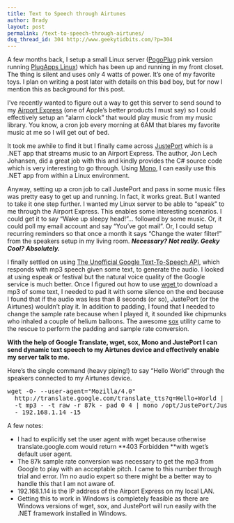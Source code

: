 ```yaml
---
title: Text to Speech through Airtunes
author: Brady
layout: post
permalink: /text-to-speech-through-airtunes/
dsq_thread_id: 304 http://www.geekytidbits.com/?p=304
---
```

A few months back, I setup a small Linux server (<a href="http://www.pogoplug.com/" target="_blank">PogoPlug</a> pink version running <a href="http://plugapps.com/" target="_blank">PlugApps Linux</a>) which has been up and running in my front closet. The thing is silent and uses only 4 watts of power. It&#8217;s one of my favorite toys. I plan on writing a post later with details on this bad boy, but for now I mention this as background for this post.

I&#8217;ve recently wanted to figure out a way to get this server to send sound to my <a href="http://www.apple.com/airportexpress/" target="_blank">Airport Express</a> (one of Apple&#8217;s better products I must say) so I could effectively setup an &#8220;alarm clock&#8221; that would play music from my music library. You know, a cron job every morning at 6AM that blares my favorite music at me so I will get out of bed.

It took me awhile to find it but I finally came across <a href="http://nanocr.eu/software/justeport/" target="_blank">JustePort</a> which is a .NET app that streams music to an Airport Express. The author, Jon Lech Johansen, did a great job with this and kindly provides the C# source code which is very interesting to go through. Using <a href="http://www.mono-project.com/Main_Page" target="_blank">Mono</a>, I can easily use this .NET app from within a Linux environment.

Anyway, setting up a cron job to call JustePort and pass in some music files was pretty easy to get up and running. In fact, it works great. But I wanted to take it one step further. I wanted my Linux server to be able to &#8220;speak&#8221; to me through the Airport Express. This enables some interesting scenarios. I could get it to say &#8220;Wake up sleepy head!&#8221;&#8230; followed by some music. Or, it could poll my email account and say &#8220;You&#8217;ve got mail&#8221;. Or, I could setup recurring reminders so that once a month it says &#8220;Change the water filter!&#8221; from the speakers setup in my living room. ***Necessary? Not really. Geeky Cool? Absolutely.***

I finally settled on using [The Unofficial Google Text-To-Speech API][1], which responds with mp3 speech given some text, to generate the audio. I looked at using espeak or festival but the natural voice quality of the Google service is much better. Once I figured out how to use <a href="http://www.gnu.org/software/wget/" target="_blank">wget </a>to download a mp3 of some text, I needed to pad it with some silence on the end because I found that if the audio was less than 8 seconds (or so), JustePort (or the Airtunes) wouldn&#8217;t play it. In addition to padding, I found that I needed to change the sample rate because when I played it, it sounded like chipmunks who inhaled a couple of helium balloons. The awesome <a href="http://sox.sourceforge.net/" target="_blank">sox</a> utility came to the rescue to perform the padding and sample rate conversion.

**With the help of Google Translate, wget, sox, Mono and JustePort I can send dynamic text speech to my Airtunes device and effectively enable my server talk to me.**

Here&#8217;s the single command (heavy piping!) to say &#8220;Hello World&#8221; through the speakers connected to my Airtunes device.

<pre>
wget -O- --user-agent="Mozilla/4.0"
  http://translate.google.com/translate_tts?q=Hello+World | sox
  -t mp3 - -t raw -r 87k - pad 0 4 | mono /opt/JustePort/JustePort.exe
  - 192.168.1.14 -15
</pre>

A few notes:

  * I had to explicitly set the user agent with wget because otherwise translate.google.com would return **403 Forbidden **with wget&#8217;s default user agent.
  * The 87k sample rate conversion was necessary to get the mp3 from Google to play with an acceptable pitch. I came to this number through trial and error. I&#8217;m no audio expert so there might be a better way to handle this that I am not aware of.
  * 192.168.1.14 is the IP address of the Airport Express on my local LAN.
  * Getting this to work in Windows is completely feasible as there are Windows versions of wget, sox, and JustePort will run easily with the .NET framework installed in Windows.

 [1]: http://techcrunch.com/2009/12/14/the-unofficial-google-text-to-speech-api/
